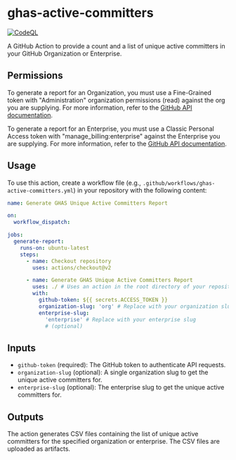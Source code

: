 # ghas-active-committers
[![CodeQL](https://github.com/alecbuchanan/ghas-active-committers/actions/workflows/codeql-analysis.yml/badge.svg)](https://github.com/alecbuchanan/ghas-active-committers/actions/workflows/codeql-analysis.yml)

A GitHub Action to provide a count and a list of unique active committers in
your GitHub Organization or Enterprise.

## Permissions

To generate a report for an Organization, you must use a Fine-Grained token with
"Administration" organization permissions (read) against the org you are
supplying. For more information, refer to the
[GitHub API documentation](https://docs.github.com/en/enterprise-cloud@latest/rest/billing/billing?apiVersion=2022-11-28#get-github-advanced-security-active-committers-for-an-organization).

To generate a report for an Enterprise, you must use a Classic Personal Access
token with "manage_billing:enterprise" against the Enterprise you are supplying.
For more information, refer to the
[GitHub API documentation](https://docs.github.com/en/enterprise-cloud@latest/rest/enterprise-admin/billing?apiVersion=2022-11-28#get-github-advanced-security-active-committers-for-an-enterprise).

## Usage

To use this action, create a workflow file (e.g.,
`.github/workflows/ghas-active-committers.yml`) in your repository with the
following content:

```yaml
name: Generate GHAS Unique Active Committers Report

on:
  workflow_dispatch:

jobs:
  generate-report:
    runs-on: ubuntu-latest
    steps:
      - name: Checkout repository
        uses: actions/checkout@v2

      - name: Generate GHAS Unique Active Committers Report
        uses: ./ # Uses an action in the root directory of your repository
        with:
          github-token: ${{ secrets.ACCESS_TOKEN }}
          organization-slug: 'org' # Replace with your organization slug (optional)
          enterprise-slug:
            'enterprise' # Replace with your enterprise slug
            # (optional)
```

## Inputs

- `github-token` (required): The GitHub token to authenticate API requests.
- `organization-slug` (optional): A single organization slug to get the unique
  active committers for.
- `enterprise-slug` (optional): The enterprise slug to get the unique active
  committers for.

## Outputs

The action generates CSV files containing the list of unique active committers
for the specified organization or enterprise. The CSV files are uploaded as
artifacts.
